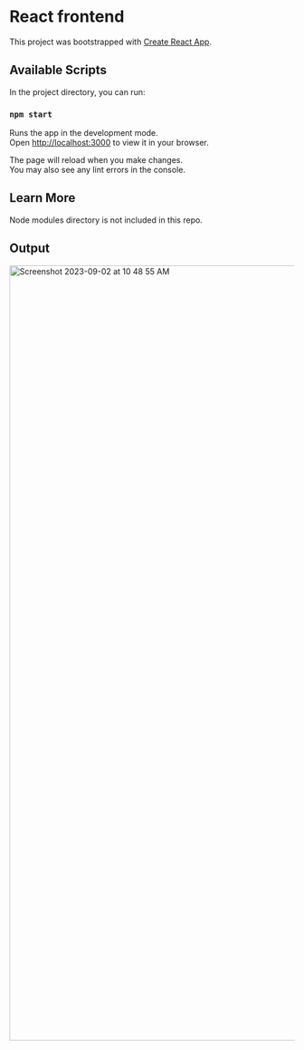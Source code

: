 # React frontend

This project was bootstrapped with [Create React App](https://github.com/facebook/create-react-app).

## Available Scripts

In the project directory, you can run:

### `npm start`

Runs the app in the development mode.\
Open [http://localhost:3000](http://localhost:3000) to view it in your browser.

The page will reload when you make changes.\
You may also see any lint errors in the console.


## Learn More
Node modules directory is not included in this repo.

## Output
<img width="1370" alt="Screenshot 2023-09-02 at 10 48 55 AM" src="https://github.com/shvm-k/react-frontend/assets/96217047/7daab24c-5669-4f29-b1db-6aac40999977">
